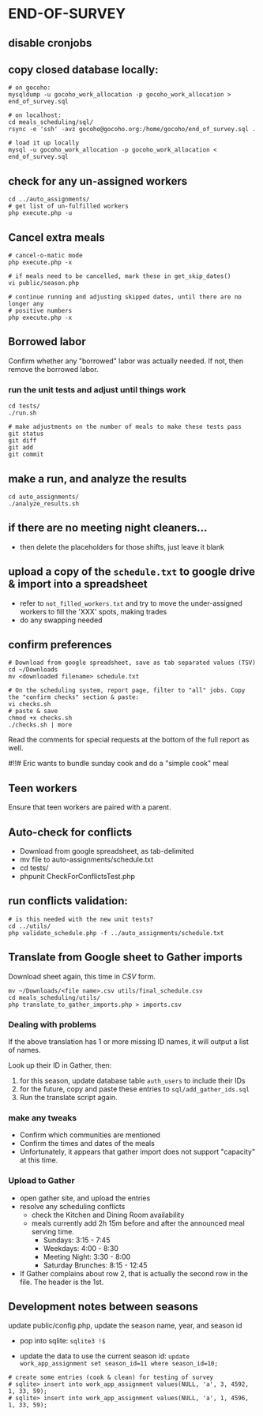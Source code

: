 # END-OF-SURVEY

## disable cronjobs

## copy closed database locally:
```
# on gocoho:
mysqldump -u gocoho_work_allocation -p gocoho_work_allocation > end_of_survey.sql

# on localhost:
cd meals_scheduling/sql/
rsync -e 'ssh' -avz gocoho@gocoho.org:/home/gocoho/end_of_survey.sql .

# load it up locally
mysql -u gocoho_work_allocation -p gocoho_work_allocation < end_of_survey.sql
```

## check for any un-assigned workers
```
cd ../auto_assignments/
# get list of un-fulfilled workers
php execute.php -u
```

## Cancel extra meals
```
# cancel-o-matic mode
php execute.php -x

# if meals need to be cancelled, mark these in get_skip_dates()
vi public/season.php

# continue running and adjusting skipped dates, until there are no longer any
# positive numbers
php execute.php -x
```

## Borrowed labor
Confirm whether any "borrowed" labor was actually needed. If not, then
remove the borrowed labor.

### run the unit tests and adjust until things work
```
cd tests/
./run.sh

# make adjustments on the number of meals to make these tests pass
git status
git diff
git add
git commit
```

## make a run, and analyze the results
```
cd auto_assignments/
./analyze_results.sh
```

## if there are no meeting night cleaners...
* then delete the placeholders for those shifts, just leave it blank

## upload a copy of the `schedule.txt` to google drive & import into a spreadsheet
* refer to `not_filled_workers.txt` and try to move the under-assigned
  workers to fill the 'XXX' spots, making trades
* do any swapping needed

## confirm preferences
```
# Download from google spreadsheet, save as tab separated values (TSV)
cd ~/Downloads
mv <downloaded filename> schedule.txt

# On the scheduling system, report page, filter to "all" jobs. Copy the "confirm checks" section & paste:
vi checks.sh
# paste & save
chmod +x checks.sh
./checks.sh | more
```

Read the comments for special requests at the bottom of the full report as well.

#!!# Eric wants to bundle sunday cook and do a "simple cook" meal

## Teen workers

Ensure that teen workers are paired with a parent.

## Auto-check for conflicts
* Download from google spreadsheet, as tab-delimited
* mv file to auto-assignments/schedule.txt
* cd tests/
* phpunit CheckForConflictsTest.php

## run conflicts validation:
```
# is this needed with the new unit tests?
cd ../utils/
php validate_schedule.php -f ../auto_assignments/schedule.txt
```

## Translate from Google sheet to Gather imports

Download sheet again, this time in *CSV* form.

```
mv ~/Downloads/<file name>.csv utils/final_schedule.csv
cd meals_scheduling/utils/
php translate_to_gather_imports.php > imports.csv
```
### Dealing with problems

If the above translation has 1 or more missing ID names, it will output a list
of names.

Look up their ID in Gather, then:

1. for this season, update database table `auth_users` to include their IDs
2. for the future, copy and paste these entries to `sql/add_gather_ids.sql`
3. Run the translate script again.

### make any tweaks
* Confirm which communities are mentioned
* Confirm the times and dates of the meals
* Unfortunately, it appears that gather import does not support "capacity" at this time.

### Upload to Gather
* open gather site, and upload the entries
* resolve any scheduling conflicts
  - check the Kitchen and Dining Room availability
  - meals currently add 2h 15m before and after the announced meal serving time.
    - Sundays: 3:15 - 7:45
    - Weekdays: 4:00 - 8:30
    - Meeting Night: 3:30 - 8:00
    - Saturday Brunches: 8:15 - 12:45
* If Gather complains about row 2, that is actually the second row in the file.
  The header is the 1st.


## Development notes between seasons

update public/config.php, update the season name, year, and season id

- pop into sqlite:
`sqlite3 !$`

- update the data to use the current season id:
`update work_app_assignment set season_id=11 where season_id=10;`

```
# create some entries (cook & clean) for testing of survey
# sqlite> insert into work_app_assignment values(NULL, 'a', 3, 4592, 1, 33, 59);
# sqlite> insert into work_app_assignment values(NULL, 'a', 1, 4596, 1, 33, 59);
```


